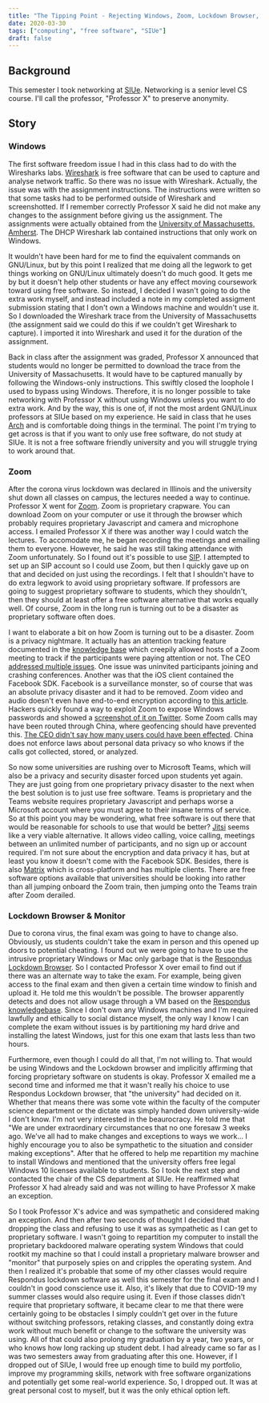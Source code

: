 ```yaml
---
title: "The Tipping Point - Rejecting Windows, Zoom, Lockdown Browser, and the Lockdown Monitor"
date: 2020-03-30
tags: ["computing", "free software", "SIUe"]
draft: false
---
```

## Background
This semester I took networking at [SIUe](https://www.siue.edu). Networking is a senior level CS course. I'll call the professor, "Professor X" to preserve anonymity.

## Story
### Windows
The first software freedom issue I had in this class had to do with the Wiresharks labs. [Wireshark](https://www.wireshark.org/) is free software that can be used to capture and analyse network traffic. So there was no issue with Wireshark. Actually, the issue was with the assignment instructions. The instructions were written so that some tasks had to be performed outside of Wireshark and screenshotted. If I remember correctly Professor X said he did not make any changes to the assignment before giving us the assignment. The assignments were actually obtained from the [University of Massachusetts, Amherst](https://gaia.cs.umass.edu/kurose_ross/wireshark.htm). The DHCP Wireshark lab contained instructions that only work on Windows.
    
It wouldn't have been hard for me to find the equivalent commands on GNU/Linux, but by this point I realized that me doing all the legwork to get things working on GNU/Linux ultimately doesn't do much good. It gets me by but it doesn't help other students or have any effect moving coursework toward using free software. So instead, I decided I wasn't going to do the extra work myself, and instead included a note in my completed assigment submission stating that I don't own a Windows machine and wouldn't use it. So I downloaded the Wireshark trace from the University of Massachusetts (the assignment said we could do this if we couldn't get Wireshark to capture). I imported it into Wireshark and used it for the duration of the assignment.
    
Back in class after the assignment was graded, Professor X announced that students would no longer be permitted to download the trace from the University of Massachusetts. It would have to be captured manually by following the Windows-only instructions. This swiftly closed the loophole I used to bypass using Windows. Therefore, it is no longer possible to take networking with Professor X without using Windows unless you want to do extra work. And by the way, this is one of, if not the most ardent GNU/Linux professors at SIUe based on my experience. He said in class that he uses [Arch](https://www.archlinux.org/) and is comfortable doing things in the terminal. The point I'm trying to get across is that if you want to only use free software, do not study at SIUe. It is not a free software friendly university and you will struggle trying to work around that.

### Zoom
After the corona virus lockdown was declared in Illinois and the university shut down all classes on campus, the lectures needed a way to continue. Professor X went for [Zoom](https://zoom.us/). Zoom is proprietary crapware. You can download Zoom on your computer or use it through the browser which probably requires proprietary Javascript and camera and microphone access. I emailed Professor X if there was another way I could watch the lectures. To accomodate me, he began recording the meetings and emailing them to everyone. However, he said he was still taking attendance with Zoom unfortunately. So I found out it's possible to use [SIP](https://en.wikipedia.org/wiki/Session_Initiation_Protocol). I attempted to set up an SIP account so I could use Zoom, but then I quickly gave up on that and decided on just using the recordings. I felt that I shouldn't have to do extra legwork to avoid using proprietary software. If professors are going to suggest proprietary software to students, which they shouldn't, then they should at least offer a free software alternative that works equally well. Of course, Zoom in the long run is turning out to be a disaster as proprietary software often does.
    
I want to elaborate a bit on how Zoom is turning out to be a disaster. Zoom is a privacy nightmare. It actually has an attention tracking feature documented in the [knowledge base](https://support.zoom.us/hc/en-us/articles/115000538083-Attendee-attention-tracking) which creepily allowed hosts of a Zoom meeting to track if the participants were paying attention or not. The CEO [addressed multiple issues](https://blog.zoom.us/wordpress/2020/04/01/a-message-to-our-users/). One issue was uninvited participants joining and crashing conferences. Another was that the iOS client contained the Facebook SDK. Facebook is a surveillance monster, so of course that was an absolute privacy disaster and it had to be removed. Zoom video and audio doesn't even have end-to-end encryption according to [this article](https://theintercept.com/2020/03/31/zoom-meeting-encryption/). Hackers quickly found a way to exploit Zoom to expose Windows passwords and showed a [screenshot of it on Twitter](https://twitter.com/hackerfantastic/status/1245133371262619654). Some Zoom calls may have been routed through China, where geofencing should have prevented this. [The CEO didn't say how many users could have been effected](https://www.businessinsider.com/china-zoom-data-2020-4). China does not enforce laws about personal data privacy so who knows if the calls got collected, stored, or analyzed.
    
So now some universities are rushing over to Microsoft Teams, which will also be a privacy and security disaster forced upon students yet again. They are just going from one proprietary privacy disaster to the next when the best solution is to just use free software. Teams is proprietary and the Teams website requires proprietary Javascript and perhaps worse a Microsoft account where you must agree to their insane terms of service. So at this point you may be wondering, what free software is out there that would be reasonable for schools to use that would be better? [Jitsi](https://jitsi.org/jitsi-meet/) seems like a very viable alternative. It allows video calling, voice calling, meetings between an unlimited number of participants, and no sign up or account required. I'm not sure about the encryption and data privacy it has, but at least you know it doesn't come with the Facebook SDK. Besides, there is also [Matrix](https://matrix.org/) which is cross-platform and has multiple clients. There are free software options available that universities should be looking into rather than all jumping onboard the Zoom train, then jumping onto the Teams train after Zoom derailed.

### Lockdown Browser & Monitor
Due to corona virus, the final exam was going to have to change also. Obviously, us students couldn't take the exam in person and this opened up doors to potential cheating. I found out we were going to have to use the intrusive proprietary Windows or Mac only garbage that is the [Respondus Lockdown Browser](https://web.respondus.com/). So I contacted Professor X over email to find out if there was an alternate way to take the exam. For example, being given access to the final exam and then given a certain time window to finish and upload it. He told me this wouldn't be possible. The browser apparently detects and does not allow usage through a VM based on the [Respondus knowledgebase](https://support.respondus.com/support/index.php?/Knowledgebase/Article/View/201/25/i-receive-a-warning-the-browser-cant-be-used-in-virtual-machine-software-such-as-virtual-pc-vmware-and-parallels). Since I don't own any Windows machines and I'm required lawfully and ethically to social distance myself, the only way I know I can complete the exam without issues is by partitioning my hard drive and installing the latest Windows, just for this one exam that lasts less than two hours.
    
Furthermore, even though I could do all that, I'm not willing to. That would be using Windows and the Lockdown browser and implicitly affirming that forcing proprietary software on students is okay. Professor X emailed me a second time and informed me that it wasn't really his choice to use Respondus Lockdown browser, that "the university" had decided on it. Whether that means there was some vote within the faculty of the computer science department or the dictate was simply handed down university-wide I don't know. I'm not very interested in the beaurocracy. He told me that "We are under extraordinary circumstances that no one foresaw 3 weeks ago. We've all had to make changes and exceptions to ways we work... I highly encourage you to also be sympathetic to the situation and consider making exceptions". After that he offered to help me repartition my machine to install Windows and mentioned that the university offers free legal Windows 10 licenses available to students. So I took the next step and contacted the chair of the CS department at SIUe. He reaffirmed what Professor X had already said and was not willing to have Professor X make an exception.
    
So I took Professor X's advice and was sympathetic and considered making an exception. And then after two seconds of thought I decided that dropping the class and refusing to use it was as sympathetic as I can get to proprietary software. I wasn't going to repartition my computer to install the proprietary backdoored malware operating system Windows that could rootkit my machine so that I could install a proprietary malware browser and "monitor" that purposely spies on and cripples the operating system. And then I realized it's probable that some of my other classes would require Respondus lockdown software as well this semester for the final exam and I couldn't in good conscience use it. Also, it's likely that due to COVID-19 my summer classes would also require using it. Even if those classes didn't require that proprietary software, it became clear to me that there were certainly going to be obstacles I simply couldn't get over in the future without switching professors, retaking classes, and constantly doing extra work without much benefit or change to the software the university was using. All of that could also prolong my graduation by a year, two years, or who knows how long racking up student debt. I had already came so far as I was two semesters away from graduating after this one. However, if I dropped out of SIUe, I would free up enough time to build my portfolio, improve my programming skills, network with free software organizations and potentially get some real-world experience. So, I dropped out. It was at great personal cost to myself, but it was the only ethical option left.
